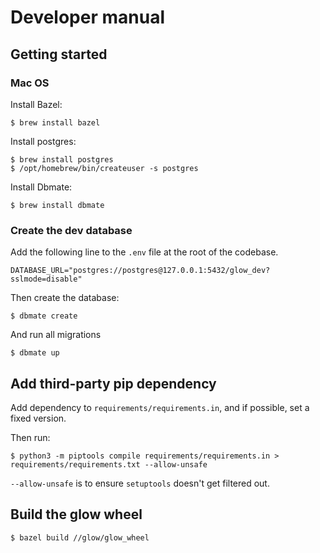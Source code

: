 # Developer manual

## Getting started

### Mac OS

Install Bazel:
```shell
$ brew install bazel
```

Install postgres:
```shell
$ brew install postgres
$ /opt/homebrew/bin/createuser -s postgres
```

Install Dbmate:
```shell
$ brew install dbmate
```

### Create the dev database

Add the following line to the `.env` file at the root of the
codebase.

```
DATABASE_URL="postgres://postgres@127.0.0.1:5432/glow_dev?sslmode=disable"
```

Then create the database:

```shell
$ dbmate create
```

And run all migrations
```shell
$ dbmate up
```

## Add third-party pip dependency

Add dependency to `requirements/requirements.in`, and if possible, set a fixed version.

Then run:
```shell
$ python3 -m piptools compile requirements/requirements.in > requirements/requirements.txt --allow-unsafe
```

`--allow-unsafe` is to ensure `setuptools` doesn't get filtered out.

## Build the glow wheel

```shell
$ bazel build //glow/glow_wheel
```